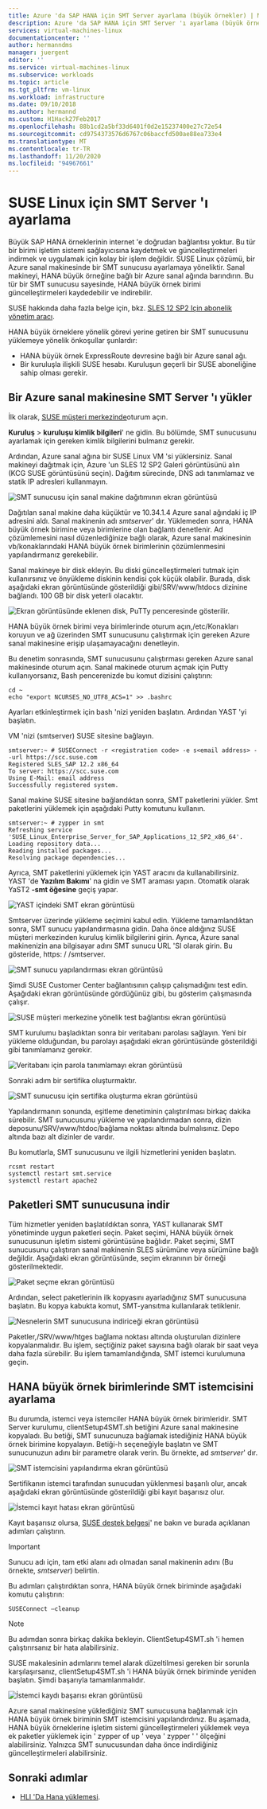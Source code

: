 ```yaml
---
title: Azure 'da SAP HANA için SMT Server ayarlama (büyük örnekler) | Microsoft Docs
description: Azure 'da SAP HANA için SMT Server 'ı ayarlama (büyük örnekler).
services: virtual-machines-linux
documentationcenter: ''
author: hermanndms
manager: juergent
editor: ''
ms.service: virtual-machines-linux
ms.subservice: workloads
ms.topic: article
ms.tgt_pltfrm: vm-linux
ms.workload: infrastructure
ms.date: 09/10/2018
ms.author: hermannd
ms.custom: H1Hack27Feb2017
ms.openlocfilehash: 88b1cd2a5bf33d6401f0d2e15237400e27c72e54
ms.sourcegitcommit: cd9754373576d6767c06baccfd500ae88ea733e4
ms.translationtype: MT
ms.contentlocale: tr-TR
ms.lasthandoff: 11/20/2020
ms.locfileid: "94967661"
---
```

# <a name="set-up-smt-server-for-suse-linux"></a>SUSE Linux için SMT Server 'ı ayarlama
Büyük SAP HANA örneklerinin internet 'e doğrudan bağlantısı yoktur. Bu tür bir birimi işletim sistemi sağlayıcısına kaydetmek ve güncelleştirmeleri indirmek ve uygulamak için kolay bir işlem değildir. SUSE Linux çözümü, bir Azure sanal makinesinde bir SMT sunucusu ayarlamaya yöneliktir. Sanal makineyi, HANA büyük örneğine bağlı bir Azure sanal ağında barındırın. Bu tür bir SMT sunucusu sayesinde, HANA büyük örnek birimi güncelleştirmeleri kaydedebilir ve indirebilir. 

SUSE hakkında daha fazla belge için, bkz. [SLES 12 SP2 Için abonelik yönetim aracı](https://www.suse.com/documentation/sles-12/pdfdoc/book_smt/book_smt.pdf). 

HANA büyük örneklere yönelik görevi yerine getiren bir SMT sunucusunu yüklemeye yönelik önkoşullar şunlardır:

- HANA büyük örnek ExpressRoute devresine bağlı bir Azure sanal ağı.
- Bir kuruluşla ilişkili SUSE hesabı. Kuruluşun geçerli bir SUSE aboneliğine sahip olması gerekir.

## <a name="install-smt-server-on-an-azure-virtual-machine"></a>Bir Azure sanal makinesine SMT Server 'ı yükler

İlk olarak, [SUSE müşteri merkezinde](https://scc.suse.com/)oturum açın.

**Kuruluş**  >  **kuruluşu kimlik bilgileri**' ne gidin. Bu bölümde, SMT sunucusunu ayarlamak için gereken kimlik bilgilerini bulmanız gerekir.

Ardından, Azure sanal ağına bir SUSE Linux VM 'si yüklersiniz. Sanal makineyi dağıtmak için, Azure 'un SLES 12 SP2 Galeri görüntüsünü alın (KCG SUSE görüntüsünü seçin). Dağıtım sürecinde, DNS adı tanımlamaz ve statik IP adresleri kullanmayın.

![SMT sunucusu için sanal makine dağıtımının ekran görüntüsü](./media/hana-installation/image3_vm_deployment.png)

Dağıtılan sanal makine daha küçüktür ve 10.34.1.4 Azure sanal ağındaki iç IP adresini aldı. Sanal makinenin adı *smtserver*' dır. Yüklemeden sonra, HANA büyük örnek birimine veya birimlerine olan bağlantı denetlenir. Ad çözümlemesini nasıl düzenlediğinize bağlı olarak, Azure sanal makinesinin vb/konaklarındaki HANA büyük örnek birimlerinin çözümlenmesini yapılandırmanız gerekebilir. 

Sanal makineye bir disk ekleyin. Bu diski güncelleştirmeleri tutmak için kullanırsınız ve önyükleme diskinin kendisi çok küçük olabilir. Burada, disk aşağıdaki ekran görüntüsünde gösterildiği gibi/SRV/www/htdocs dizinine bağlandı. 100 GB bir disk yeterli olacaktır.

![Ekran görüntüsünde eklenen disk, PuTTy penceresinde gösterilir.](./media/hana-installation/image4_additional_disk_on_smtserver.PNG)

HANA büyük örnek birimi veya birimlerinde oturum açın,/etc/Konakları koruyun ve ağ üzerinden SMT sunucusunu çalıştırmak için gereken Azure sanal makinesine erişip ulaşamayacağını denetleyin.

Bu denetim sonrasında, SMT sunucusunu çalıştırması gereken Azure sanal makinesinde oturum açın. Sanal makinede oturum açmak için Putty kullanıyorsanız, Bash pencerenizde bu komut dizisini çalıştırın:

```
cd ~
echo "export NCURSES_NO_UTF8_ACS=1" >> .bashrc
```

Ayarları etkinleştirmek için bash 'nizi yeniden başlatın. Ardından YAST 'yi başlatın.

VM 'nizi (smtserver) SUSE sitesine bağlayın.

```
smtserver:~ # SUSEConnect -r <registration code> -e s<email address> --url https://scc.suse.com
Registered SLES_SAP 12.2 x86_64
To server: https://scc.suse.com
Using E-Mail: email address
Successfully registered system.
```

Sanal makine SUSE sitesine bağlandıktan sonra, SMT paketlerini yükler. Smt paketlerini yüklemek için aşağıdaki Putty komutunu kullanın.

```
smtserver:~ # zypper in smt
Refreshing service 'SUSE_Linux_Enterprise_Server_for_SAP_Applications_12_SP2_x86_64'.
Loading repository data...
Reading installed packages...
Resolving package dependencies...
```


Ayrıca, SMT paketlerini yüklemek için YAST aracını da kullanabilirsiniz. YAST 'de **Yazılım Bakımı**' na gidin ve SMT araması yapın. Otomatik olarak YaST2 **-smt öğesine** geçiş yapar.

![YAST içindeki SMT ekran görüntüsü](./media/hana-installation/image5_smt_in_yast.PNG)


Smtserver üzerinde yükleme seçimini kabul edin. Yükleme tamamlandıktan sonra, SMT sunucu yapılandırmasına gidin. Daha önce aldığınız SUSE müşteri merkezinden kuruluş kimlik bilgilerini girin. Ayrıca, Azure sanal makinenizin ana bilgisayar adını SMT sunucu URL 'SI olarak girin. Bu gösteride, https: \/ /smtserver.

![SMT sunucu yapılandırması ekran görüntüsü](./media/hana-installation/image6_configuration_of_smtserver1.png)

Şimdi SUSE Customer Center bağlantısının çalışıp çalışmadığını test edin. Aşağıdaki ekran görüntüsünde gördüğünüz gibi, bu gösterim çalışmasında çalışır.

![SUSE müşteri merkezine yönelik test bağlantısı ekran görüntüsü](./media/hana-installation/image7_test_connect.png)

SMT kurulumu başladıktan sonra bir veritabanı parolası sağlayın. Yeni bir yükleme olduğundan, bu parolayı aşağıdaki ekran görüntüsünde gösterildiği gibi tanımlamanız gerekir.

![Veritabanı için parola tanımlamayı ekran görüntüsü](./media/hana-installation/image8_define_db_passwd.PNG)

Sonraki adım bir sertifika oluşturmaktır.

![SMT sunucusu için sertifika oluşturma ekran görüntüsü](./media/hana-installation/image9_certificate_creation.PNG)

Yapılandırmanın sonunda, eşitleme denetiminin çalıştırılması birkaç dakika sürebilir. SMT sunucusunu yükleme ve yapılandırmadan sonra, dizin deposunu/SRV/www/htdoc/bağlama noktası altında bulmalısınız. Depo altında bazı alt dizinler de vardır. 

Bu komutlarla, SMT sunucusunu ve ilgili hizmetlerini yeniden başlatın.

```
rcsmt restart
systemctl restart smt.service
systemctl restart apache2
```

## <a name="download-packages-onto-smt-server"></a>Paketleri SMT sunucusuna indir

Tüm hizmetler yeniden başlatıldıktan sonra, YAST kullanarak SMT yönetiminde uygun paketleri seçin. Paket seçimi, HANA büyük örnek sunucusunun işletim sistemi görüntüsüne bağlıdır. Paket seçimi, SMT sunucusunu çalıştıran sanal makinenin SLES sürümüne veya sürümüne bağlı değildir. Aşağıdaki ekran görüntüsünde, seçim ekranının bir örneği gösterilmektedir.

![Paket seçme ekran görüntüsü](./media/hana-installation/image10_select_packages.PNG)

Ardından, select paketlerinin ilk kopyasını ayarladığınız SMT sunucusuna başlatın. Bu kopya kabukta komut, SMT-yansıtma kullanılarak tetiklenir.

![Nesnelerin SMT sunucusuna indiriceği ekran görüntüsü](./media/hana-installation/image11_download_packages.PNG)

Paketler,/SRV/www/htges bağlama noktası altında oluşturulan dizinlere kopyalanmalıdır. Bu işlem, seçtiğiniz paket sayısına bağlı olarak bir saat veya daha fazla sürebilir. Bu işlem tamamlandığında, SMT istemci kurulumuna geçin. 

## <a name="set-up-the-smt-client-on-hana-large-instance-units"></a>HANA büyük örnek birimlerinde SMT istemcisini ayarlama

Bu durumda, istemci veya istemciler HANA büyük örnek birimleridir. SMT Server kurulumu, clientSetup4SMT.sh betiğini Azure sanal makinesine kopyaladı. Bu betiği, SMT sunucunuza bağlamak istediğiniz HANA büyük örnek birimine kopyalayın. Betiği-h seçeneğiyle başlatın ve SMT sunucunuzun adını bir parametre olarak verin. Bu örnekte, ad *smtserver*' dır.

![SMT istemcisini yapılandırma ekran görüntüsü](./media/hana-installation/image12_configure_client.PNG)

Sertifikanın istemci tarafından sunucudan yüklenmesi başarılı olur, ancak aşağıdaki ekran görüntüsünde gösterildiği gibi kayıt başarısız olur.

![İstemci kayıt hatası ekran görüntüsü](./media/hana-installation/image13_registration_failed.PNG)

Kayıt başarısız olursa, [SUSE destek belgesi](https://www.suse.com/de-de/support/kb/doc/?id=7006024)' ne bakın ve burada açıklanan adımları çalıştırın.

> [!IMPORTANT] 
> Sunucu adı için, tam etki alanı adı olmadan sanal makinenin adını (Bu örnekte, *smtserver*) belirtin. 

Bu adımları çalıştırdıktan sonra, HANA büyük örnek biriminde aşağıdaki komutu çalıştırın:

```
SUSEConnect –cleanup
```

> [!Note] 
> Bu adımdan sonra birkaç dakika bekleyin. ClientSetup4SMT.sh 'i hemen çalıştırırsanız bir hata alabilirsiniz.

SUSE makalesinin adımlarını temel alarak düzeltilmesi gereken bir sorunla karşılaşırsanız, clientSetup4SMT.sh 'i HANA büyük örnek biriminde yeniden başlatın. Şimdi başarıyla tamamlanmalıdır.

![İstemci kaydı başarısı ekran görüntüsü](./media/hana-installation/image14_finish_client_config.PNG)

Azure sanal makinesine yüklediğiniz SMT sunucusuna bağlanmak için HANA büyük örnek biriminin SMT istemcisini yapılandırdınız. Bu aşamada, HANA büyük örneklerine işletim sistemi güncelleştirmeleri yüklemek veya ek paketler yüklemek için ' zypper of up ' veya ' zypper ' ' ölçeğini alabilirsiniz. Yalnızca SMT sunucusundan daha önce indirdiğiniz güncelleştirmeleri alabilirsiniz.

## <a name="next-steps"></a>Sonraki adımlar
- [HLI 'Da Hana yüklemesi](hana-example-installation.md).











